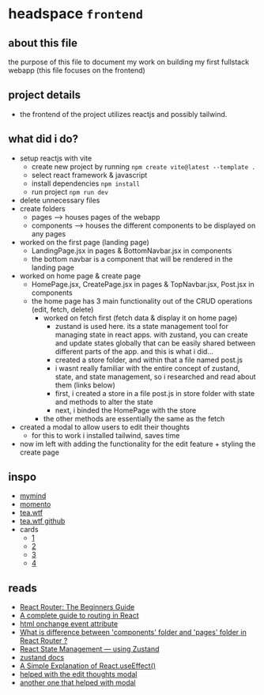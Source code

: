 # headspace `frontend`

## about this file
the purpose of this file to document my work on building my first fullstack webapp (this file focuses on the frontend)

## project details
- the frontend of the project utilizes reactjs and possibly tailwind.

## what did i do?
- setup reactjs with vite
    - create new project by running `npm create vite@latest --template .`
    - select react framework & javascript
    - install dependencies `npm install`
    - run project `npm run dev`
- delete unnecessary files
- create folders
    - pages --> houses pages of the webapp
    - components --> houses the different components to be displayed on any pages
- worked on the first page (landing page)
    - LandingPage.jsx in pages & BottomNavbar.jsx in components
    - the bottom navbar is a component that will be rendered in the landing page
- worked on home page & create page
    - HomePage.jsx, CreatePage.jsx in pages & TopNavbar.jsx, Post.jsx in components
    - the home page has 3 main functionality out of the CRUD operations (edit, fetch, delete)
        - worked on fetch first (fetch data & display it on home page)
            - zustand is used here. its a state management tool for managing state in react apps. with zustand, you can create and update states globally that can be easily shared between different parts of the app. and this is what i did...
            - created a store folder, and within that a file named post.js
            - i wasnt really familiar with the entire concept of zustand, state, and state management, so i researched and read about them (links below)
            - first, i created a store in a file post.js in store folder with state and methods to alter the state
            - next, i binded the HomePage with the store
        - the other methods are essentially the same as the fetch
- created a modal to allow users to edit their thoughts
    - for this to work i installed tailwind, saves time
- now im left with adding the functionality for the edit feature + styling the create page


## inspo
- [mymind](https://mymind.com/)
- [momento](https://momentoapp.com/tour)
- [tea.wtf](https://tea-wtf.vercel.app/login)
- [tea.wtf github](https://github.com/jacobbinnie/tea)
- cards
    - [1](https://www.pinterest.com/pin/841399142875600713/)
    - [2](https://dribbble.com/shots/14037848-Docket-note-Side-menu)
    - [3](https://www.pinterest.com/pin/818458932308824596/)
    - [4](https://www.pinterest.com/pin/89157267625776679/)

## reads
- [React Router: The Beginners Guide](https://ibaslogic.com/routing-with-react-router/)
- [A complete guide to routing in React](https://hygraph.com/blog/routing-in-react)
- [html onchange event attribute](https://www.w3schools.com/tags/ev_onchange.asp)
- [What is difference between 'components' folder and 'pages' folder in React Router ?](https://omarsaade.hashnode.dev/what-is-difference-between-components-folder-and-pages-folder-in-react-router)
- [React State Management — using Zustand](https://medium.com/globant/react-state-management-b0c81e0cbbf3)
- [zustand docs](https://zustand.docs.pmnd.rs/getting-started/introduction)
- [A Simple Explanation of React.useEffect()](https://dmitripavlutin.com/react-useeffect-explanation/)
- [helped with the edit thoughts modal](https://stackoverflow.com/questions/67482250/toggle-div-visibility-in-react-js)
- [another one that helped with modal](https://www.youtube.com/watch?v=nwJK-jo91vA)